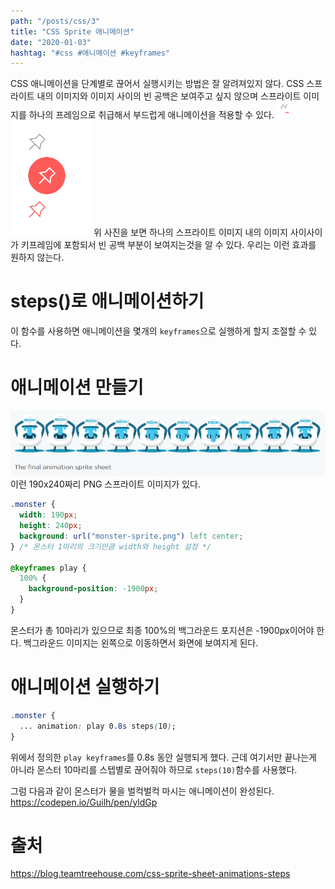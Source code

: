 ```yaml
---
path: "/posts/css/3"
title: "CSS Sprite 애니메이션"
date: "2020-01-03"
hashtag: "#css #애니메이션 #keyframes"
---
```


CSS 애니메이션을 단계별로 끊어서 실행시키는 방법은 잘 알려져있지 않다. CSS 스프라이트 내의 이미지와 이미지 사이의 빈 공백은 보여주고 싶지 않으며 스프라이트 이미지를 하나의 프레임으로 취급해서 부드럽게 애니메이션을 적용할 수 있다.
![](images/2020-01-03-09-16-07.png)![](images/2020-01-03-09-20-44.png)
위 사진을 보면 하나의 스프라이트 이미지 내의 이미지 사이사이가 키프레임에 포함되서 빈 공백 부분이 보여지는것을 알 수 있다. 우리는 이런 효과를 원하지 않는다.

# steps()로 애니메이션하기

이 함수를 사용하면 애니메이션을 몇개의 `keyframes`으로 실행하게 할지 조절할 수 있다.

# 애니메이션 만들기

![](images/2020-01-03-09-23-40.png)
이런 190x240짜리 PNG 스프라이트 이미지가 있다.

```css
.monster {
  width: 190px;
  height: 240px;
  background: url("monster-sprite.png") left center;
} /* 몬스터 1마리의 크기만큼 width와 height 설정 */

@keyframes play {
  100% {
    background-position: -1900px;
  }
}
```

몬스터가 총 10마리가 있으므로 최종 100%의 백그라운드 포지션은 -1900px이어야 한다. 백그라운드 이미지는 왼쪽으로 이동하면서 화면에 보여지게 된다.

# 애니메이션 실행하기

```css
.monster {
  ... animation: play 0.8s steps(10);
}
```

위에서 정의한 `play keyframes`를 0.8s 동안 실행되게 했다. 근데 여기서만 끝나는게 아니라 몬스터 10마리를 스텝별로 끊어줘야 하므로 `steps(10)`함수를 사용했다.

그럼 다음과 같이 몬스터가 물을 벌컥벌컥 마시는 애니메이션이 완성된다.
https://codepen.io/Guilh/pen/yldGp

# 출처

https://blog.teamtreehouse.com/css-sprite-sheet-animations-steps

